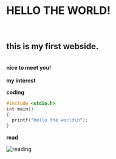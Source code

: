 <h1>HELLO THE WORLD!</h1> <br>
<h2> this is my first webside.</h2> <br>
<strong> nice to meet you! </strong><br>
<br>
<strong> my interest </strong><br>

**coding**

```c
#include <stdio.h>
int main()
{
  printf("hello the world\n");
}
```
**read**

![reading](https://ecy1979.files.wordpress.com/2020/04/98b79a4e-fefb-11e8-aebf-99e208d3e521.jpeg)
